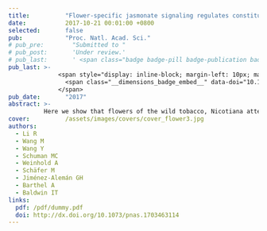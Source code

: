 ```yaml
---
title:          "Flower-specific jasmonate signaling regulates constitutive floral defenses in wild tobacco"
date:           2017-10-21 00:01:00 +0800
selected:       false
pub:            "Proc. Natl. Acad. Sci."
# pub_pre:        "Submitted to "
# pub_post:       'Under review.'
# pub_last:       ' <span class="badge badge-pill badge-publication badge-success">Spotlight</span>'
pub_last: >- 
              <span style="display: inline-block; margin-left: 10px; margin-right: 10px; vertical-align: middle;">
                <span class="__dimensions_badge_embed__" data-doi="10.1073/pnas.1703463114" data-style="small_rectangle"></span>
              </span>
pub_date:       "2017"
abstract: >-
          Here we show that flowers of the wild tobacco, Nicotiana attenuata, constitutively accumulate large amounts of defensive compounds, trypsin proteinase inhibitors, (E)-α-bergamotene and defensins, and that a flower-specific sector of JA signaling regulates these constitutively expressed floral defenses.
cover:          /assets/images/covers/cover_flower3.jpg
authors:
  - Li R
  - Wang M
  - Wang Y
  - Schuman MC
  - Weinhold A
  - Schäfer M
  - Jiménez-Alemán GH
  - Barthel A
  - Baldwin IT
links:
  pdf: /pdf/dummy.pdf
  doi: http://dx.doi.org/10.1073/pnas.1703463114
---
```

